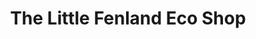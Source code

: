 ---
title: "The Little Fenland Eco Shop"
url: /huntingdon/the-little-fenland-eco-shop/
shop: Allgemein
---